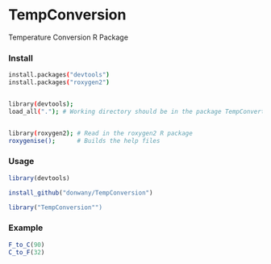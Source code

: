 # TempConversion
Temperature Conversion R Package

### Install
```sh
install.packages("devtools")
install.packages("roxygen2")


library(devtools);
load_all("."); # Working directory should be in the package TempConverter_package


library(roxygen2); # Read in the roxygen2 R package
roxygenise();      # Builds the help files

```

### Usage
```r
library(devtools)

install_github("donwany/TempConversion")

library("TempConversion"")

```
### Example
```r
F_to_C(90)
C_to_F(32)
```





